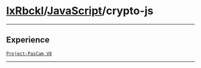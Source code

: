 # [lxRbckl](https://github.com/lxRbckl/lxRbckl/tree/main)/[JavaScript](https://github.com/lxRbckl/lxRbckl/tree/main/JavaScript)/crypto-js

---



## Experience


[`Project-PasCam V8`](https://github.com/lxRbckl/Project-PasCam/blob/V8/README.md)




---